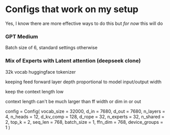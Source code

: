 # Configs that work on my setup

Yes, I know there are more effective ways to do this but *for now* this will do

### GPT Medium

Batch size of 6, standard settings otherwise

### Mix of Experts with Latent attention (deepseek clone)

32k vocab
huggingface tokenizer

keeping feed forward layer depth proportional to model input/output width

keep the context length low

context length can't be much larger than ff width or dim in or out

 config = Config(
        vocab_size = 32000,
        d_in = 7680,
        d_out = 7680,
        n_layers = 4,
        n_heads = 12,
        d_kv_comp = 128,
        d_rope = 32,
        n_experts = 32,
        n_shared = 2,
        top_k = 2,
        seq_len = 768,
        batch_size = 1,
        ffn_dim = 768,
        device_groups = 1
    )